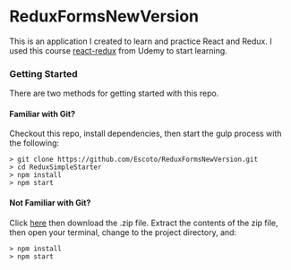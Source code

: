 # ReduxFormsNewVersion

This is an application I created to learn and practice React and Redux.
I used this course [react-redux](https://www.udemy.com/react-redux/) from Udemy
to start learning. 

### Getting Started

There are two methods for getting started with this repo.

#### Familiar with Git?
Checkout this repo, install dependencies, then start the gulp process with the following:

```
> git clone https://github.com/Escoto/ReduxFormsNewVersion.git
> cd ReduxSimpleStarter
> npm install
> npm start
```

#### Not Familiar with Git?
Click [here](https://github.com/Escoto/ReduxFormsNewVersion/releases) then download the .zip file.  Extract the contents of the zip file, then open your terminal, change to the project directory, and:

```
> npm install
> npm start
```
